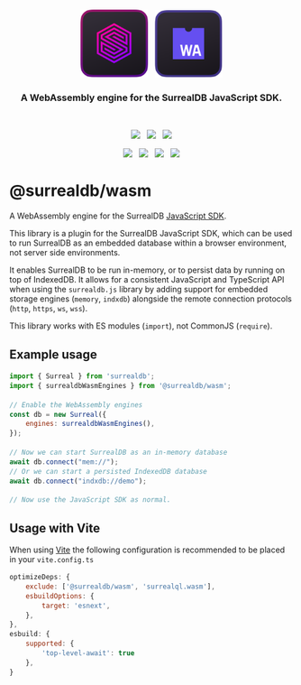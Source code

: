 <br>

<p align="center">
    <img width=120 src="https://raw.githubusercontent.com/surrealdb/icons/main/surreal.svg" />
    &nbsp;
    <img width=120 src="https://raw.githubusercontent.com/surrealdb/icons/main/webassembly.svg" />
</p>

<h3 align="center">A WebAssembly engine for the SurrealDB JavaScript SDK.</h3>

<br>

<p align="center">
    <a href="https://github.com/surrealdb/surrealdb.wasm"><img src="https://img.shields.io/badge/status-beta-ff00bb.svg?style=flat-square"></a>
    &nbsp;
    <a href="https://surrealdb.com/docs/integration/libraries/javascript"><img src="https://img.shields.io/badge/docs-view-44cc11.svg?style=flat-square"></a>
    &nbsp;
    <a href="https://github.com/surrealdb/surrealdb.wasm"><img src="https://img.shields.io/npm/v/surrealdb.wasm?style=flat-square"></a>
</p>

<p align="center">
    <a href="https://surrealdb.com/discord"><img src="https://img.shields.io/discord/902568124350599239?label=discord&style=flat-square&color=5a66f6"></a>
    &nbsp;
    <a href="https://twitter.com/surrealdb"><img src="https://img.shields.io/badge/twitter-follow_us-1d9bf0.svg?style=flat-square"></a>
    &nbsp;
    <a href="https://www.linkedin.com/company/surrealdb/"><img src="https://img.shields.io/badge/linkedin-connect_with_us-0a66c2.svg?style=flat-square"></a>
    &nbsp;
    <a href="https://www.youtube.com/channel/UCjf2teVEuYVvvVC-gFZNq6w"><img src="https://img.shields.io/badge/youtube-subscribe-fc1c1c.svg?style=flat-square"></a>
</p>

# @surrealdb/wasm

A WebAssembly engine for the SurrealDB [JavaScript SDK](https://github.com/surrealdb/surrealdb.js).

This library is a plugin for the SurrealDB JavaScript SDK, which can be used to run SurrealDB as an embedded database within a browser environment, not server side environments.

It enables SurrealDB to be run in-memory, or to persist data by running on top of IndexedDB. It allows for a consistent JavaScript and TypeScript API when using the `surrealdb.js` library by adding support for embedded storage engines (`memory`, `indxdb`) alongside the remote connection protocols (`http`, `https`, `ws`, `wss`).

This library works with ES modules (`import`), not CommonJS (`require`).

## Example usage

```js
import { Surreal } from 'surrealdb';
import { surrealdbWasmEngines } from '@surrealdb/wasm';

// Enable the WebAssembly engines
const db = new Surreal({
    engines: surrealdbWasmEngines(),
});

// Now we can start SurrealDB as an in-memory database
await db.connect("mem://");
// Or we can start a persisted IndexedDB database
await db.connect("indxdb://demo");

// Now use the JavaScript SDK as normal.
```

## Usage with Vite

When using [Vite](https://vitejs.dev/) the following configuration is recommended to be placed in your `vite.config.ts`

```js
optimizeDeps: {
    exclude: ['@surrealdb/wasm', 'surrealql.wasm'],
    esbuildOptions: {
        target: 'esnext',
    },
},
esbuild: {
    supported: {
        'top-level-await': true
    },
}
```
